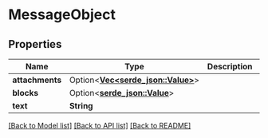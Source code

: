 # MessageObject

## Properties

Name | Type | Description | Notes
------------ | ------------- | ------------- | -------------
**attachments** | Option<[**Vec<serde_json::Value>**](serde_json::Value.md)> |  | [optional]
**blocks** | Option<[**serde_json::Value**](.md)> |  | [optional]
**text** | **String** |  | 

[[Back to Model list]](../README.md#documentation-for-models) [[Back to API list]](../README.md#documentation-for-api-endpoints) [[Back to README]](../README.md)


